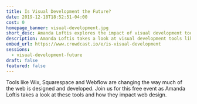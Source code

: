 ```yaml
---
title: Is Visual Development the Future?
date: 2019-12-18T18:52:51-04:00
cost: 0
homepage_banner: visual-development.jpg
short_desc: Amanda Loftis explores the impact of visual development tools on web development.
description: Amanda Loftis takes a look at visual development tools like Wix, Squarespace, and Webflow and how they impact web design.
embed_url: https://www.crowdcast.io/e/is-visual-development
sessions:
  - visual-development-future
draft: false
featured: false
---
```


Tools like Wix, Squarespace and Webflow are changing the way much of the web is designed and developed. Join us for this free event as Amanda Loftis takes a look at these tools and how they impact web design.

